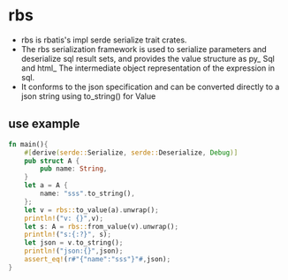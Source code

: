 # rbs

* rbs is rbatis's impl serde serialize trait crates.
* The rbs serialization framework is used to serialize parameters and deserialize sql result sets, and provides the value structure as py_ Sql and html_ The intermediate object representation of the expression in sql.
* It conforms to the json specification and can be converted directly to a json string using to_string() for Value

## use example
```rust
fn main(){
    #[derive(serde::Serialize, serde::Deserialize, Debug)]
    pub struct A {
        pub name: String,
    }
    let a = A {
        name: "sss".to_string(),
    };
    let v = rbs::to_value(a).unwrap();
    println!("v: {}",v);
    let s: A = rbs::from_value(v).unwrap();
    println!("s:{:?}", s);
    let json = v.to_string();
    println!("json:{}",json);
    assert_eq!(r#"{"name":"sss"}"#,json);
}
```